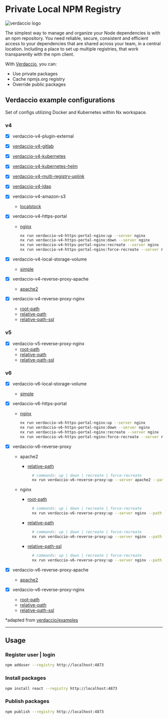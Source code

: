 # Private Local NPM Registry

![verdaccio logo](https://cdn.verdaccio.dev/readme/verdaccio@2x.png)

The simplest way to manage and organize your Node dependencies is with an npm repository. You need reliable, secure, consistent and efficient access to your dependencies that are shared across your team, in a central location. Including a place to set up multiple registries, that work transparently with the npm client.

With [Verdaccio](https://verdaccio.org/), you can:

- Use private packages
- Cache npmjs.org registry
- Override public packages

## Verdaccio example configurations

Set of configs utilizing Docker and Kubernetes within Nx workspace.

### v4

- [x] verdaccio-v4-plugin-external

- [x] [verdaccio-v4-gitlab](libs/verdaccio/v4/gitlab/src/lib/README.md)

- [x] [verdaccio-v4-kubernetes](libs/verdaccio/v4/kubernetes/src/lib/README.md)

- [x] [verdaccio-v4-kubernetes-helm](libs/verdaccio/v4/kubernetes-helm/src/lib/README.md)

- [x] [verdaccio-v4-multi-registry-uplink](libs/verdaccio/v4/multi-registry-uplink/src/lib/README.md)

- [x] [verdaccio-v4-ldap](libs/verdaccio/v4/ldap/src/lib/README.md)

- [x] verdaccio-v4-amazon-s3
  - [localstock](libs/verdaccio/v4/amazon-s3/src/localstock/README.md)

- [x] verdaccio-v4-https-portal
  - [nginx](libs/verdaccio/v4/https-portal/src/lib/nginx/README.md)

    ```bash
    nx run verdaccio-v4-https-portal-nginx:up --server nginx
    nx run verdaccio-v4-https-portal-nginx:down --server nginx
    nx run verdaccio-v4-https-portal-nginx:recreate --server nginx
    nx run verdaccio-v4-https-portal-nginx:force-recreate --server nginx
    ```

- [x] verdaccio-v4-local-storage-volume
  - [simple](libs/verdaccio/v4/local-storage-volume/src/simple/README.md)

- [x] verdaccio-v4-reverse-proxy-apache
  - [apache2](libs/verdaccio/v4/reverse-proxy-apache/src/apache2/README.md)

- [x] verdaccio-v4-reverse-proxy-nginx
  - [root-path](libs/verdaccio/v4/reverse-proxy-nginx/src/nginx/root-path/README.md)
  - [relative-path](libs/verdaccio/v4/reverse-proxy-nginx/src/nginx/relative-path/README.md)
  - [relative-path-ssl](libs/verdaccio/v4/reverse-proxy-nginx/src/nginx/relative-path-ssl/README.md)

### v5

- [x] verdaccio-v5-reverse-proxy-nginx
  - [root-path](libs/verdaccio/v5/reverse-proxy-nginx/src/nginx/root-path/README.md)
  - [relative-path](libs/verdaccio/v5/reverse-proxy-nginx/src/nginx/relative-path/README.md)
  - [relative-path-ssl](libs/verdaccio/v5/reverse-proxy-nginx/src/nginx/relative-path-ssl/README.md)

### v6

- [x] verdaccio-v6-local-storage-volume
  - [simple](libs/verdaccio/v6/local-storage-volume/src/simple/README.md)

- [x] verdaccio-v6-https-portal
  - [nginx](libs/verdaccio/v6/https-portal/src/lib/nginx/README.md)
  
    ```bash
    nx run verdaccio-v6-https-portal-nginx:up --server nginx
    nx run verdaccio-v6-https-portal-nginx:down --server nginx
    nx run verdaccio-v6-https-portal-nginx:recreate --server nginx
    nx run verdaccio-v6-https-portal-nginx:force-recreate --server nginx
    ```

- [x] verdaccio-v6-reverse-proxy
  - apache2

    - [relative-path](libs/verdaccio/v6/reverse-proxy/src/lib/apache2/relative-path-ssl/README.md)

      ```bash
        # commands: up | down | recreate | force-recreate  
        nx run verdaccio-v6-reverse-proxy:up --server apache2 --path relative-path
      ```

  - nginx
    - [root-path](libs/verdaccio/v6/reverse-proxy/src/lib/nginx/root-path/README.md)

      ```bash
        # commands: up | down | recreate | force-recreate  
        nx run verdaccio-v6-reverse-proxy:up --server nginx --path root-path
      ```

    - [relative-path](libs/verdaccio/v6/reverse-proxy/src/lib/nginx/relative-path/README.md)

      ```bash
        # commands: up | down | recreate | force-recreate  
        nx run verdaccio-v6-reverse-proxy:up --server nginx --path relative-path
      ```

    - [relative-path-ssl](libs/verdaccio/v6/reverse-proxy/src/lib/nginx/relative-path-ssl/README.md)

      ```bash
        # commands: up | down | recreate | force-recreate  
        nx run verdaccio-v6-reverse-proxy:up --server nginx --path relative-path-ssl
      ```


- [x] verdaccio-v6-reverse-proxy-apache
  - [apache2](libs/verdaccio/v6/reverse-proxy-apache/src/apache2/README.md)

- [x] verdaccio-v6-reverse-proxy-nginx
  - [root-path](libs/verdaccio/v6/reverse-proxy-nginx/src/nginx/root-path/README.md)
  - [relative-path](libs/verdaccio/v6/reverse-proxy-nginx/src/nginx/relative-path/README.md)
  - [relative-path-ssl](libs/verdaccio/v6/reverse-proxy-nginx/src/nginx/relative-path-ssl/README.md)

*adapted from [verdaccio/examples](https://github.com/verdaccio/verdaccio/tree/master/docker-examples)

---

## Usage

### Register user | login

```bash
npm adduser --registry http://localhost:4873
```

### Install packages

```bash
npm install react --registry http://localhost:4873
```

### Publish packages

```bash
npm publish --registry http://localhost:4873
```
